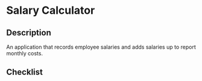 # Salary Calculator

## Description
An application that records employee salaries and adds salaries up to report monthly costs.

## Checklist 